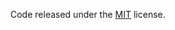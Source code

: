 Code released under the [MIT](https://github.com/BlackrockDigital/startbootstrap-stylish-portfolio/blob/gh-pages/LICENSE) license.
